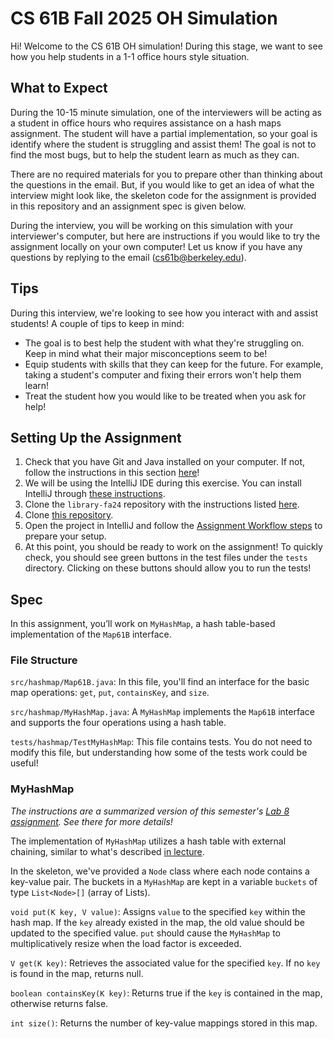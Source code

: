 # CS 61B Fall 2025 OH Simulation

Hi! Welcome to the CS 61B OH simulation! During this stage, we want to see how you help students in a 1-1 office hours style situation.

## What to Expect

During the 10-15 minute simulation, one of the interviewers will be acting as a student in office hours who requires assistance on a hash maps assignment. The student will have a partial implementation, so your goal is identify where the student is struggling and assist them! The goal is not to find the most bugs, but to help the student learn as much as they can.

There are no required materials for you to prepare other than thinking about the questions in the email. But, if you would like to get an idea of what the interview might look like, the skeleton code for the assignment is provided in this repository and an assignment spec is given below.

During the interview, you will be working on this simulation with your interviewer's computer, but here are instructions if you would like to try the assignment locally on your own computer! Let us know if you have any questions by replying to the email (cs61b@berkeley.edu).

## Tips

During this interview, we're looking to see how you interact with and assist students! A couple of tips to keep in mind:

- The goal is to best help the student with what they're struggling on. Keep in mind what their major misconceptions seem to be!
- Equip students with skills that they can keep for the future. For example, taking a student's computer and fixing their errors won't help them learn!
- Treat the student how you would like to be treated when you ask for help!

## Setting Up the Assignment

1. Check that you have Git and Java installed on your computer. If not, follow the instructions in this section [here](https://fa24.datastructur.es/labs/lab01/#personal-computer-setup)!
2. We will be using the IntelliJ IDE during this exercise. You can install IntelliJ through [these instructions](https://fa24.datastructur.es/labs/lab01/#task-intellij-setup).
3. Clone the `library-fa24` repository with the instructions listed [here](https://fa24.datastructur.es/labs/lab01/#java-libraries).
4. Clone [this repository](https://github.com/ekizior/sp25-oh-sim-skeleton).
5. Open the project in IntelliJ and follow the [Assignment Workflow steps](https://fa24.datastructur.es/resources/guides/assignment-workflow/#opening-in-intellij) to prepare your setup.
6. At this point, you should be ready to work on the assignment! To quickly check, you should see green buttons in the test files under the `tests` directory. Clicking on these buttons should allow you to run the tests!

## Spec

In this assignment, you’ll work on `MyHashMap`, a hash table-based implementation of the `Map61B` interface.

### File Structure

`src/hashmap/Map61B.java`: In this file, you'll find an interface for the basic map operations: `get`, `put`, `containsKey`, and `size`.

`src/hashmap/MyHashMap.java`: A `MyHashMap` implements the `Map61B` interface and supports the four operations using a hash table.

`tests/hashmap/TestMyHashMap`: This file contains tests. You do not need to modify this file, but understanding how some of the tests work could be useful!

### MyHashMap

_The instructions are a summarized version of this semester's [Lab 8 assignment](https://fa24.datastructur.es/labs/lab08/). See there for more details!_

The implementation of `MyHashMap` utilizes a hash table with external chaining, similar to what's described [in lecture](https://docs.google.com/presentation/d/1lT5wE53Dv38x_XfJ09Fj-rq975qeUumekbu_0ogvxgA/edit#slide=id.g1f6a0dff07b_0_1102).

In the skeleton, we've provided a `Node` class where each node contains a key-value pair. The buckets in a `MyHashMap` are kept in a variable `buckets` of type `List<Node>[]` (array of Lists).

`void put(K key, V value)`: Assigns `value` to the specified `key` within the hash map. If the `key` already existed in the map, the old value should be updated to the specified value. `put` should cause the `MyHashMap` to multiplicatively resize when the load factor is exceeded.

`V get(K key)`: Retrieves the associated value for the specified `key`. If no `key` is found in the map, returns null.

`boolean containsKey(K key)`: Returns true if the `key` is contained in the map, otherwise returns false.

`int size()`: Returns the number of key-value mappings stored in this map.
